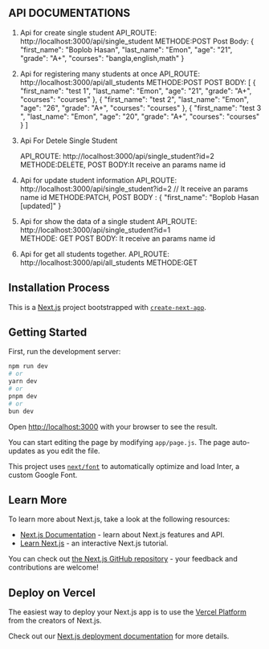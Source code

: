## API DOCUMENTATIONS
1. Api for create single student
    API_ROUTE: http://localhost:3000/api/single_student
    METHODE:POST
    Post Body: {
                    "first_name": "Boplob Hasan",
                    "last_name": "Emon",
                    "age": "21",
                    "grade": "A+",
                    "courses": "bangla,english,math"
                } 


2. Api for registering many students at once
    API_ROUTE: http://localhost:3000/api/all_students
    METHODE:POST
    POST BODY: [
                {
                    "first_name": "test 1",
                    "last_name": "Emon",
                    "age": "21",
                    "grade": "A+",
                    "courses": "courses"
                },
                {
                    "first_name": "test 2",
                    "last_name": "Emon",
                    "age": "26",
                    "grade": "A+",
                    "courses": "courses"
                },
                {
                    "first_name": "test 3 ",
                    "last_name": "Emon",
                    "age": "20",
                    "grade": "A+",
                    "courses": "courses"
                }
            ]


3. Api For Detele Single Student

    API_ROUTE: http://localhost:3000/api/single_student?id=2      
    METHODE:DELETE,
    POST BODY:It receive an params name id 
 

4. Api for update student information
    API_ROUTE: http://localhost:3000/api/single_student?id=2      // It receive an params name id 
    METHODE:PATCH,
    POST BODY : {
                    "first_name": "Boplob  Hasan  [updated]"
                }

5. Api for show the data of a single student
    API_ROUTE: http://localhost:3000/api/single_student?id=1      
    METHODE: GET
    POST BODY:   It receive an params name id 
  


6. Api for get all students together.
    API_ROUTE: http://localhost:3000/api/all_students
    METHODE:GET






## Installation Process

This is a [Next.js](https://nextjs.org/) project bootstrapped with [`create-next-app`](https://github.com/vercel/next.js/tree/canary/packages/create-next-app).

## Getting Started

First, run the development server:

```bash
npm run dev
# or
yarn dev
# or
pnpm dev
# or
bun dev
```

Open [http://localhost:3000](http://localhost:3000) with your browser to see the result.

You can start editing the page by modifying `app/page.js`. The page auto-updates as you edit the file.

This project uses [`next/font`](https://nextjs.org/docs/basic-features/font-optimization) to automatically optimize and load Inter, a custom Google Font.

## Learn More

To learn more about Next.js, take a look at the following resources:

- [Next.js Documentation](https://nextjs.org/docs) - learn about Next.js features and API.
- [Learn Next.js](https://nextjs.org/learn) - an interactive Next.js tutorial.

You can check out [the Next.js GitHub repository](https://github.com/vercel/next.js/) - your feedback and contributions are welcome!

## Deploy on Vercel

The easiest way to deploy your Next.js app is to use the [Vercel Platform](https://vercel.com/new?utm_medium=default-template&filter=next.js&utm_source=create-next-app&utm_campaign=create-next-app-readme) from the creators of Next.js.

Check out our [Next.js deployment documentation](https://nextjs.org/docs/deployment) for more details.
